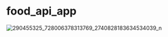 # food_api_app

![290455325_728006378313769_2740828183634534039_n](https://user-images.githubusercontent.com/57875662/176575891-ed399dfe-3d21-4a91-b9df-2717886f2cfb.jpg)
